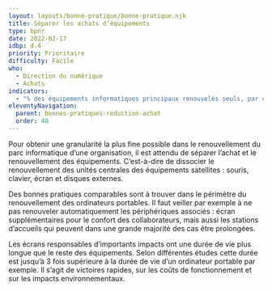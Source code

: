 ```yaml
---
layout: layouts/bonne-pratique/bonne-pratique.njk
title: Séparer les achats d’équipements
type: bpnr
date: 2022-02-17
idbp: d.4
priority: Prioritaire
difficulty: Facile
who:
  - Direction du numérique
  - Achats
indicators:
  - "% des équipements informatiques principaux renouvelés seuls, par critères : écrans, souris, téléphones portables, unités centrales…"
eleventyNavigation:
  parent: bonnes-pratiques-reduction-achat
  order: 40
---
```


Pour obtenir une granularité la plus fine possible dans le renouvellement du parc informatique d’une organisation, il est attendu de séparer l’achat et le renouvellement des équipements. C’est-à-dire de dissocier le renouvellement des unités centrales des équipements satellites : souris, clavier, écran et disques externes.

Des bonnes pratiques comparables sont à trouver dans le périmètre du renouvellement des ordinateurs portables. Il faut veiller par exemple à ne pas renouveler automatiquement les périphériques associés : écran supplémentaires pour le confort des collaborateurs, mais aussi les stations d’accueils qui peuvent dans une grande majorité des cas être prolongées.

Les écrans responsables d’importants impacts ont une durée de vie plus longue que le reste des équipements. Selon différentes études cette durée est jusqu’à 3 fois supérieure à la durée de vie d’un ordinateur portable par exemple. Il s’agit de victoires rapides, sur les coûts de fonctionnement et sur les impacts environnementaux.
